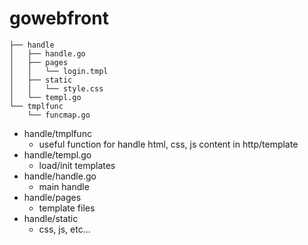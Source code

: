 # gowebfront

```
├── handle   
│   ├── handle.go
│   ├── pages
│   │   └── login.tmpl
│   ├── static
│   │   └── style.css
│   └── templ.go
└── tmplfunc 
    └── funcmap.go
```

- handle/tmplfunc
    - useful function for handle html, css, js content in http/template
- handle/templ.go
    - load/init templates
- handle/handle.go
    - main handle
- handle/pages
    - template files
- handle/static
    - css, js, etc...




